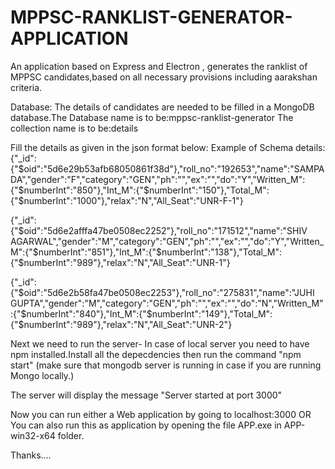 # MPPSC-RANKLIST-GENERATOR-APPLICATION
 An application based on Express and Electron , generates the ranklist of MPPSC candidates,based on all necessary provisions including aarakshan criteria.

Database: The details of candidates are needed to be filled in a MongoDB database.The Database name is to be:mppsc-ranklist-generator The collection name is to be:details

Fill the details as given in the json format below: Example of Schema details: {"_id":{"$oid":"5d6e29b53afb68050861f38d"},"roll_no":"192653","name":"SAMPADA","gender":"F","category":"GEN","ph":"","ex":"","do":"Y","Written_M":{"$numberInt":"850"},"Int_M":{"$numberInt":"150"},"Total_M":{"$numberInt":"1000"},"relax":"N","All_Seat":"UNR-F-1"}

{"_id":{"$oid":"5d6e2afffa47be0508ec2252"},"roll_no":"171512","name":"SHIV AGARWAL","gender":"M","category":"GEN","ph":"","ex":"","do":"Y","Written_M":{"$numberInt":"851"},"Int_M":{"$numberInt":"138"},"Total_M":{"$numberInt":"989"},"relax":"N","All_Seat":"UNR-1"}

{"_id":{"$oid":"5d6e2b58fa47be0508ec2253"},"roll_no":"275831","name":"JUHI GUPTA","gender":"M","category":"GEN","ph":"","ex":"","do":"N","Written_M":{"$numberInt":"840"},"Int_M":{"$numberInt":"149"},"Total_M":{"$numberInt":"989"},"relax":"N","All_Seat":"UNR-2"}

Next we need to run the server- In case of local server you need to have npm installed.Install all the depecdencies then run the command "npm start" (make sure that mongodb server is running in case if you are running Mongo locally.)

The server will display the message "Server started at port 3000"

Now you can run either a Web application by going to localhost:3000 OR You can also run this as application by opening the file APP.exe in APP-win32-x64 folder.

Thanks....
